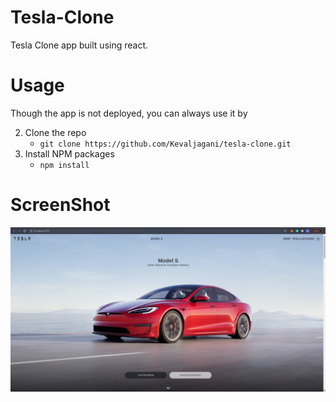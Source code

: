 # Tesla-Clone

Tesla Clone app built using react.

# Usage

Though the app is not deployed, you can always use it by</br>

2. Clone the repo</br>
	- `git clone https://github.com/Kevaljagani/tesla-clone.git`
3. Install NPM packages</br>
	- `npm install`

# ScreenShot

![Alt text](https://github.com/Kevaljagani/Tesla-clone/blob/main/Screenshots/a.png "Optional title")
